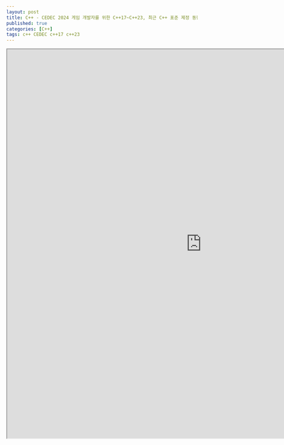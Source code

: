 ```yaml
---
layout: post
title: C++ - CEDEC 2024 게임 개발자를 위한 C++17~C++23, 최근 C++ 표준 제정 동향
published: true
categories: [C++]
tags: c++ CEDEC c++17 c++23
---
```

<iframe width="1024" height="1024" src="https://docs.google.com/document/d/e/2PACX-1vTGOX2ZLICOdpuL-gTT0v3jnZ66qmEQ7-9xeor4_JZL0G5utklf2W6t9gXXqJIh8tv4lXN_5U62aM1U/pub?embedded=true"></iframe>   
  